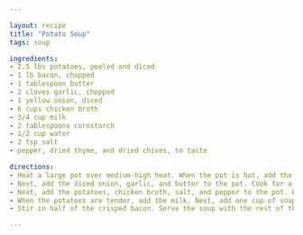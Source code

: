 ```yaml
---

layout: recipe
title: "Potato Soup"
tags: soup

ingredients:
- 2.5 lbs potatoes, peeled and diced
- 1 lb bacon, chopped
- 1 tablespoon butter
- 2 cloves garlic, chopped
- 1 yellow onion, diced
- 6 cups chicken broth
- 3/4 cup milk
- 2 tablespoons cornstarch
- 1/2 cup water
- 2 tsp salt
- pepper, dried thyme, and dried chives, to taste

directions:
- Heat a large pot over medium-high heat. When the pot is hot, add the chopped bacon to the pan and cook until crispy. Once the bacon is done remove it from the pan and allow it to drain on paper towels.
- Next, add the diced onion, garlic, and butter to the pot. Cook for a few minutes until the onion becomes translucent.
- Next, add the potatoes, chicken broth, salt, and pepper to the pot. Bring the soup to a boil and then lower the heat. Let the soup simmer for 25-30 minutes or until the potatoes are tender.
- When the potatoes are tender, add the milk. Next, add one cup of soup to a blender and blend until mostly smooth. Pour the soup back into the pot. Then, stir in two tablespoons of cornstarch into 1/2 cup of water and whisk into the soup. Add seasonings to taste.
- Stir in half of the crisped bacon. Serve the soup with the rest of the crispy bacon and on top.

---
```

